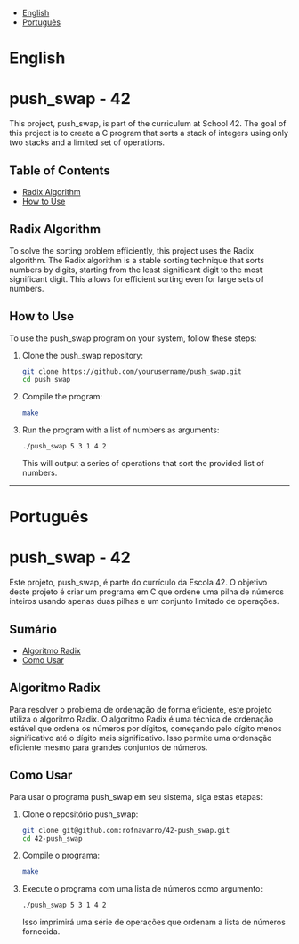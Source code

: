 - [English](#english)
- [Português](#português)

# English

# push_swap - 42

This project, push_swap, is part of the curriculum at School 42. The goal of this project is to create a C program that sorts a stack of integers using only two stacks and a limited set of operations.

## Table of Contents

- [Radix Algorithm](#radix-algorithm)
- [How to Use](#how-to-use)

## Radix Algorithm

To solve the sorting problem efficiently, this project uses the Radix algorithm. The Radix algorithm is a stable sorting technique that sorts numbers by digits, starting from the least significant digit to the most significant digit. This allows for efficient sorting even for large sets of numbers.

## How to Use

To use the push_swap program on your system, follow these steps:

1. Clone the push_swap repository:
   ```sh
   git clone https://github.com/yourusername/push_swap.git
   cd push_swap
   ```

2. Compile the program:
   ```sh
   make
   ```

3. Run the program with a list of numbers as arguments:
   ```sh
   ./push_swap 5 3 1 4 2
   ```

   This will output a series of operations that sort the provided list of numbers.

***

# Português

# push_swap - 42

Este projeto, push_swap, é parte do currículo da Escola 42. O objetivo deste projeto é criar um programa em C que ordene uma pilha de números inteiros usando apenas duas pilhas e um conjunto limitado de operações.

## Sumário

- [Algoritmo Radix](#algoritmo-radix)
- [Como Usar](#como-usar)

## Algoritmo Radix

Para resolver o problema de ordenação de forma eficiente, este projeto utiliza o algoritmo Radix. O algoritmo Radix é uma técnica de ordenação estável que ordena os números por dígitos, começando pelo dígito menos significativo até o dígito mais significativo. Isso permite uma ordenação eficiente mesmo para grandes conjuntos de números.

## Como Usar

Para usar o programa push_swap em seu sistema, siga estas etapas:

1. Clone o repositório push_swap:
   ```sh
   git clone git@github.com:rofnavarro/42-push_swap.git
   cd 42-push_swap
   ```

2. Compile o programa:
   ```sh
   make
   ```

3. Execute o programa com uma lista de números como argumento:
   ```sh
   ./push_swap 5 3 1 4 2
   ```

   Isso imprimirá uma série de operações que ordenam a lista de números fornecida.

